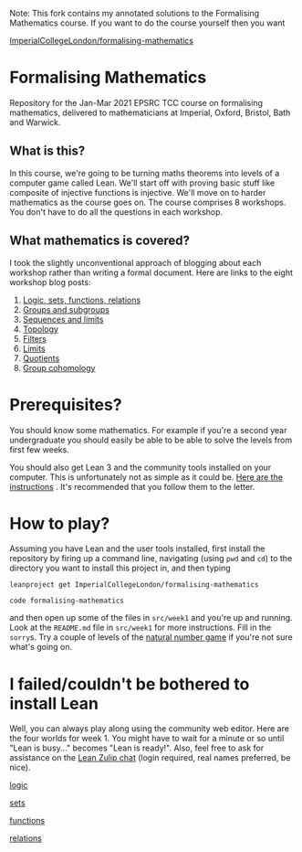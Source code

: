 Note: This fork contains my annotated solutions to the Formalising Mathematics course.
If you want to do the course yourself then you want

[ImperialCollegeLondon/formalising-mathematics](https://github.com/ImperialCollegeLondon/formalising-mathematics)

# Formalising Mathematics

Repository for the Jan-Mar 2021 EPSRC TCC course on formalising mathematics, delivered to mathematicians at Imperial, Oxford, Bristol, Bath and Warwick.

## What is this?

In this course, we're going to be turning maths theorems into levels of a computer game called Lean. We'll start off with proving basic stuff like composite of injective functions is injective. We'll move on to harder mathematics as the course goes on. The course comprises 8 workshops. You don't have to do all the questions in each workshop.

## What mathematics is covered?

I took the slightly unconventional approach of blogging about each workshop rather than writing a formal document. Here are links to the eight workshop blog posts:

1) [Logic, sets, functions, relations](https://xenaproject.wordpress.com/2021/01/24/formalising-mathematics-workshop-1/)
2) [Groups and subgroups](https://xenaproject.wordpress.com/2021/01/28/formalising-mathematics-workshop-2/)
3) [Sequences and limits](https://xenaproject.wordpress.com/2021/02/04/formalising-mathematics-workshop-3/)
4) [Topology](https://xenaproject.wordpress.com/2021/02/10/formalising-mathematics-workshop-4/)
5) [Filters](https://xenaproject.wordpress.com/2021/02/18/formalising-mathematics-workshop-5-filters/)
6) [Limits](https://xenaproject.wordpress.com/2021/02/25/formalising-mathematics-workshop-6-limits/)
7) [Quotients](https://xenaproject.wordpress.com/2021/03/04/formalising-mathematics-workshop-7-quotients/)
8) [Group cohomology](https://xenaproject.wordpress.com/2021/03/15/formalising-mathematics-workshop-8-group-cohomology/)

# Prerequisites?

You should know some mathematics. For example if you're a second year undergraduate you should easily be able to be able to solve the levels from first few weeks.

You should also get Lean 3 and the community tools installed on your computer. This is unfortunately not as simple as it could be. [Here are the instructions](https://leanprover-community.github.io/get_started.html) . It's recommended that you follow them to the letter.

# How to play?

Assuming you have Lean and the user tools installed, first install the repository by firing up a command line, navigating (using `pwd` and `cd`) to the directory you want to install this project in, and then typing

```
leanproject get ImperialCollegeLondon/formalising-mathematics

code formalising-mathematics
```

and then open up some of the files in `src/week1` and you're up and running. Look at the `README.md` file in `src/week1` for more instructions. Fill in the `sorry`s. Try a couple of levels of the [natural number game](http://wwwf.imperial.ac.uk/~buzzard/xena/natural_number_game/) if you're not sure what's going on.

# I failed/couldn't be bothered to install Lean

Well, you can always play along using the community web editor. Here are the four worlds for week 1. You might have to wait for a minute or so until "Lean is busy..." becomes "Lean is ready!". Also, feel free to ask for assistance on the [Lean Zulip chat](https://leanprover.zulipchat.com/) (login required, real names preferred, be nice). 

[logic](https://leanprover-community.github.io/lean-web-editor/#url=https%3A%2F%2Fraw.githubusercontent.com%2FImperialCollegeLondon%2Fformalising-mathematics%2Fmaster%2Fsrc%2Fweek_1%2FPart_A_logic.lean)

[sets](https://leanprover-community.github.io/lean-web-editor/#url=https%3A%2F%2Fraw.githubusercontent.com%2FImperialCollegeLondon%2Fformalising-mathematics%2Fmaster%2Fsrc%2Fweek_1%2FPart_B_sets.lean)

[functions](https://leanprover-community.github.io/lean-web-editor/#url=https%3A%2F%2Fraw.githubusercontent.com%2FImperialCollegeLondon%2Fformalising-mathematics%2Fmaster%2Fsrc%2Fweek_1%2FPart_C_functions.lean)

[relations](https://leanprover-community.github.io/lean-web-editor/#url=https%3A%2F%2Fraw.githubusercontent.com%2FImperialCollegeLondon%2Fformalising-mathematics%2Fmaster%2Fsrc%2Fweek_1%2FPart_D_relations.lean)
